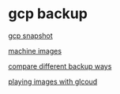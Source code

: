 # gcp backup

[gcp snapshot](./2025-08-21_gcp-snapshot.md)

[machine images](./2025-07-30_machine-images.md)

[compare different backup ways](./2025-07-30_Compare-different-backup-ways.md)

[playing images with glcoud](./2025-07-30_playing-images-with-glcoud.md)
